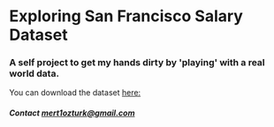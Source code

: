 # Exploring San Francisco Salary Dataset 

### A self project to get my hands dirty by 'playing' with a real world data. 


You can download the dataset [here:](https://www.kaggle.com/kaggle/sf-salaries)

##### Contact mert1ozturk@gmail.com
